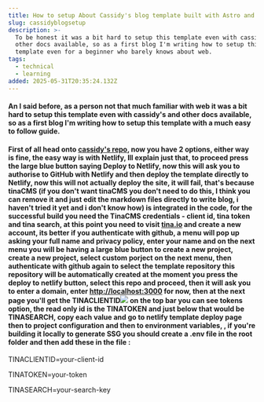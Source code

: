 ```yaml
---
title: How to setup About Cassidy's blog template built with Astro and TinaCMS!
slug: cassidyblogsetup
description: >-
  To be honest it was a bit hard to setup this template even with cassidy's and
  other docs available, so as a first blog I'm writing how to setup this
  template even for a beginner who barely knows about web.
tags:
  - technical
  - learning
added: 2025-05-31T20:35:24.132Z
---
```


#### An I said before, as a person not that much familiar with web it was a bit hard to setup this template even with cassidy's and other docs available, so as a first blog I'm writing how to setup this template with a much easy to follow guide.

#### First of all head onto [cassidy's repo](https://github.com/cassidoo/blahg), now you have 2 options, either way is fine, the easy way is with Netlify, Ill explain just that, to proceed press the large blue button saying Deploy to Netlify,  now this will ask you to authorise to GitHub with Netlify and then deploy the template directly to Netlify, now this will not actually deploy the site, it will fail, that's because tinaCMS (if you don't want tinaCMS you don't need to do this, I think you can remove it and just edit the markdown files directly to write blog, i haven't tried it yet and i don't know how) is integrated in the code, for the successful build you need the TinaCMS credentials - client id, tina token and tina search, at this point you need to visit [tina.io](https://tina.io/)  and create a new account, its better if you authenticate with github, a menu will pop up asking your full name and privacy policy, enter your name and on the next menu you will be having a large blue button to create a new project, create a new project, select custom porject on the next menu, then authenticate with github again to select the template repository this repository will be automatically created at the moment you press the deploy to netlify button, select this repo and proceed, then it will ask you to enter a domain, enter [http://localhost:3000](http://localhost:3000) for now, then at the next page you'll get the TINACLIENTID![](/assets/image_2025-06-01_03-08-22.png) on the top bar you can see tokens option, the read only id is the TINATOKEN and just below that would be TINASEARCH, copy each value and go to netlify template deploy page then to project configuration and then to environment variables,  , if you're building it locally to generate SSG you should create a .env file in the root folder and then add these in the file :

TINACLIENTID=your-client-id

TINATOKEN=your-token

TINASEARCH=your-search-key
